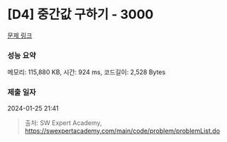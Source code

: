 # [D4] 중간값 구하기 - 3000 

[문제 링크](https://swexpertacademy.com/main/code/problem/problemDetail.do?contestProbId=AV-fO0s6ARoDFAXT) 

### 성능 요약

메모리: 115,880 KB, 시간: 924 ms, 코드길이: 2,528 Bytes

### 제출 일자

2024-01-25 21:41



> 출처: SW Expert Academy, https://swexpertacademy.com/main/code/problem/problemList.do